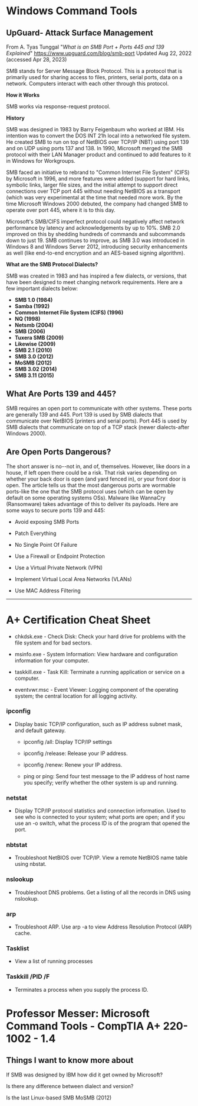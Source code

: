 # Windows Command Tools
## UpGuard- Attack Surface Management

From A. Tyas Tunggal "_What is an SMB Port + Ports 445 and 139 Explained_" https://www.upguard.com/blog/smb-port Updated Aug 22, 2022 (accessed Apr 28, 2023)

SMB stands for Server Message Block Protocol. This is a protocol that is primarily used for sharing access to files, printers, serial ports, data on a network. Computers interact with each other through this protocol.

**How it Works**

SMB works via response-request protocol. 

**History**

SMB was designed in 1983 by Barry Feigenbaum who worked at IBM. His intention was to convert the DOS INT 21h local into a networked file system. He created SMB to run on top of NetBIOS over TCP/IP (NBT) using port 139 and on UDP using ports 137 and 138. In 1990, Microsoft merged the SMB protocol with their LAN Manager product and continued to add features to it in Windows for Workgroups.

SMB faced an initiative to rebrand to "Common Internet File System" (CIFS) by Microsoft in 1996, and more features were added (support for hard links, symbolic links, larger file sizes, and the initial attempt to support direct connections over TCP port 445 without needing NetBIOS as a transport (which was very experimental at the time that needed more work. By the time Microsoft Windows 2000 debuted, the company had changed SMB to operate over port 445, where it is to this day.

Microsoft's SMB/CIFS imperfect protocol could negatively affect network performance by latency and acknowledgements by up to 10%.  SMB 2.0 improved on this by shedding hundreds of commands and subcommands down to just 19. SMB continues to improve, as SMB 3.0 was introduced in Windows 8 and Windows Server 2012, introducing security enhancements as well (like end-to-end encryption and an AES-based signing algorithm).

**What are the SMB Protocol Dialects?**

SMB was created in 1983 and has inspired a few dialects, or versions, that have been designed to meet changing network requirements. Here are a few important dialects below:
* **SMB 1.0 (1984)** 
* **Samba (1992)**
* **Common Internet File System (CIFS) (1996)**
* **NQ (1998)**
* **Netsmb (2004)**
* **SMB (2006)**
* **Tuxera SMB (2009)**
* **Likewise (2009)**
* **SMB 2.1 (2010)**
* **SMB 3.0 (2012)**
* **MoSMB (2012)**
* **SMB 3.02 (2014)**
* **SMB 3.11 (2015)**

## What Are Ports 139 and 445?

SMB requires an open port to communicate with other systems. These ports are generally 139 and 445. Port 139 is used by SMB dialects that communicate over NetBIOS (printers and serial ports). Port 445 is used by SMB dialects that communicate on top of a TCP stack (newer dialects-after Windows 2000).

## Are Open Ports Dangerous?
The short answer is no--not in, and of, themselves. However, like doors in a house, if left open there could be a risk. That risk varies depending on whether your back door is open (and yard fenced in), or your front door is open. The article tells us that the most dangerous ports are wormable ports-like the one that the SMB protocol uses (which can be open by default on some operating systems OSs). Malware like WannaCry (Ransomware) takes advantage of this to deliver its payloads. Here are some ways to secure ports 139 and 445:

* Avoid exposing SMB Ports

* Patch Everything

* No Single Point Of Failure

* Use a Firewall or Endpoint Protection

* Use a Virtual Private Network (VPN)

* Implement Virtual Local Area Networks (VLANs)

* Use MAC Address Filtering

***
# A+ Certification Cheat Sheet

* chkdsk.exe - Check Disk: Check your hard drive for problems with the file system and for bad sectors.

* msinfo.exe - System Information: View hardware and configuration information for your computer.

* taskkill.exe - Task Kill: Terminate a running application or service on a computer.

* eventvwr.msc - Event Viewer: Logging component of the operating system; the central location for all logging activity.

### ipconfig 

- Display basic TCP/IP configuration, such as IP address subnet mask, and default gateway.

     * ipconfig /all: Display TCP/IP settings

     * ipconfig /release: Release your IP address.

     * ipconfig /renew: Renew your IP address.

     * ping<IP address> or ping<host name>: Send four test message to the IP address of host name you specify; verify whether the other system is up and running.

### netstat 
 
- Display TCP/IP protocol statistics and connection information. Used to see who is connected to your system; 
what ports are open; and if you use an -o switch, what the process ID is of the program that opened the port.

### nbtstat 
 
- Troubleshoot NetBIOS over TCP/IP. View a remote NetBIOS name table using nbstat.

### nslookup 

- Troubleshoot DNS problems. Get a listing of all the records in DNS using nslookup.

### arp 
    
- Troubleshoot ARP. Use arp -a to view Address Resolution Protocol (ARP) cache.

### Tasklist 

- View a list of running processes

### Taskkill /PID <pid> /F 

- Terminates a process when you supply the process ID.


# Professor Messer: Microsoft Command Tools - CompTIA A+ 220-1002 - 1.4

## Things I want to know more about  

If SMB was designed by IBM how did it get owned by Microsoft?

Is there any difference between dialect and version?

Is the last Linux-based SMB MoSMB (2012) 